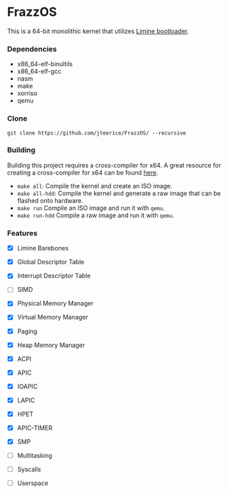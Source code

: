 # FrazzOS
This is a 64-bit monolithic kernel that utilizes [Limine bootloader](https://github.com/limine-bootloader/limine).

### Dependencies
- x86_64-elf-binultils
- x86_64-elf-gcc
- nasm
- make
- xorriso
- qemu

### Clone
```git clone https://github.com/jteerice/FrazzOS/ --recursive```

### Building
Building this project requires a cross-compiler for x64. A great resource for creating a cross-compiler for x64 can be found [here](https://wiki.osdev.org/GCC_Cross-Compiler).

- ```make all```: Compile the kernel and create an ISO image.
- ```make all-hdd```: Compile the kernel and generate a raw image that can be flashed onto hardware.
- ```make run``` Compile an ISO image and run it with ```qemu```.
- ```make run-hdd``` Compile a raw image and run it with ```qemu```.

### Features
- [X] Limine Barebones
- [X] Global Descriptor Table
- [X] Interrupt Descriptor Table
- [ ] SIMD
- [X] Physical Memory Manager
- [X] Virtual Memory Manager
- [X] Paging
- [X] Heap Memory Manager
- [X] ACPI
- [X] APIC
- [X] IOAPIC
- [X] LAPIC
- [X] HPET
- [X] APIC-TIMER
- [X] SMP
- [ ] Multitasking
- [ ] Syscalls
- [ ] Userspace


